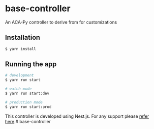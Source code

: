 # base-controller
An ACA-Py controller to derive from for customizations

## Installation

```bash
$ yarn install
```

## Running the app

```bash
# development
$ yarn run start

# watch mode
$ yarn run start:dev

# production mode
$ yarn run start:prod
```


This controller is developed using Nest.js. For any support please [refer here](https://docs.nestjs.com/support).# base-controller
